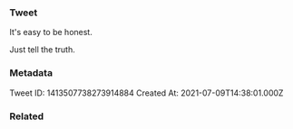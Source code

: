 ### Tweet
It's easy to be honest.

Just tell the truth.

### Metadata
Tweet ID: 1413507738273914884
Created At: 2021-07-09T14:38:01.000Z

### Related

